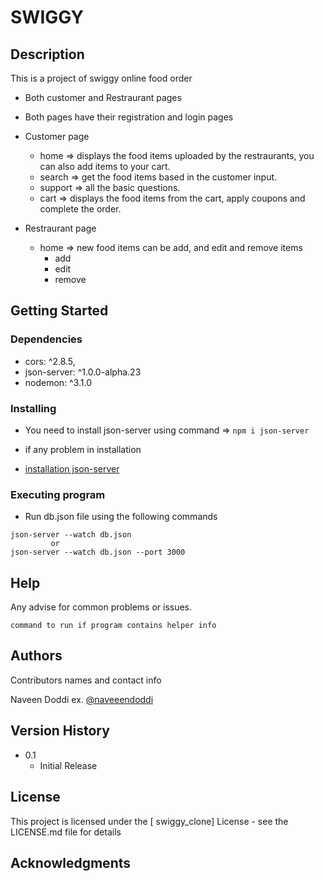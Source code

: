# SWIGGY

## Description

This is a project of swiggy online food order 
* Both customer and Restraurant pages
* Both pages have their registration and login pages
* Customer page    
    * home => displays the food items uploaded by the restraurants, you can also add items to your cart.  
    * search => get the food items based in the customer input.    
    * support => all the basic questions.    
    * cart => displays the food items from the cart, apply coupons and complete the order.  

* Restraurant page  
    * home => new food items can be add, and edit and remove items   
        * add  
        * edit  
        * remove  


## Getting Started


### Dependencies

* cors: ^2.8.5,
* json-server: ^1.0.0-alpha.23
* nodemon: ^3.1.0

### Installing

* You need to install json-server using command => ``` npm i json-server ```

* if any problem in installation
* [installation json-server](https://chrisdevcode.hashnode.dev/how-to-create-and-deploy-a-json-server)

### Executing program

* Run db.json file using the following commands
```
json-server --watch db.json 
         or 
json-server --watch db.json --port 3000

```

## Help

Any advise for common problems or issues.
```
command to run if program contains helper info
```

## Authors

Contributors names and contact info

Naveen Doddi
ex. [@naveeendoddi](https://twitter.com/naveeendoddi)

## Version History

* 0.1
    * Initial Release

## License

This project is licensed under the [ swiggy_clone] License - see the LICENSE.md file for details

## Acknowledgments
